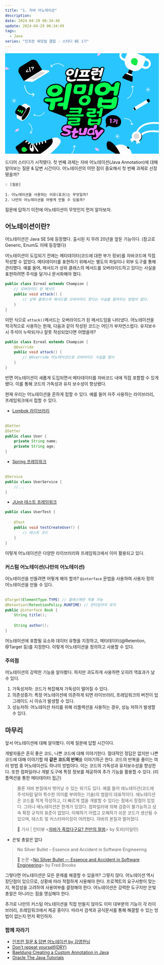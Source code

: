 ```yaml
---
title: "1. 자바 어노테이션"
description:
date: 2024-04-29 06:34:49
update: 2024-04-29 06:34:49
tags:
  - Java
series: "인프런 워밍업 클럽 - 스터디 BE 1기"
---
```


![인프런 워밍업 클럽 - 스터디 1기](../images/inflearn-warmup-club-study.png)

드디어 스터디가 시작됐다. 첫 번째 과제는 자바 어노테이션(Java Annotation)에 대해 알아보는 질문 & 답변 시간이다. 어노테이션의 어떤 점이 중요해서 첫 번째 과제로 선정됐을까?

```text 
💡 [질문] 

1. 어노테이션을 사용하는 이유(효과)는 무엇일까? 
2. 나만의 어노테이션을 어떻게 만들 수 있을까? 

``` 

질문에 답하기 이전에 어노테이션이 무엇인지 먼저 알아보자.

## 어노테이션이란?

어노테이션은 Java SE 5에 등장했다. 출시된 지 무려 20년을 앞둔 기능이다. (참고로 Generic, Enum도 이때 등장했다)

어노테이션이 도입되기 전에는 메타데이터(코드에 대한 부가 정보)를 자바코드에 직접 작성할 수 없었다. 메타데이터를 표현하기 위해서는 별도의 파일이나 외부 도구를 통해 관리했다. 예를 들어,
메서드가 상위 클래스의 메서드를 오버라이드하고 있다는 사실을 표현하려면 주석을 달거나 문서화해야 했다.

```java 
public class Ezreal extends Champion {
    // 오버라이드 된 메서드 
    public void attack() {
        // 상위 클래스의 메서드를 오버라이드 한다는 사실을 알려주는 방법이 없다. 
    }
} 
``` 

이런 식으로 `attack()`메서드는 오버라이드가 된 메서드임을 나타냈다. 어노테이션을 적극적으로 사용하는 현재, 다음과 같이 작성된 코드는 어딘가 부자연스럽다. 유지보수 시 주석이 누락되거나 잘못 작성되었다면
어땠을까?

```java 
public class Ezreal extends Champion {
    @Override
    public void attack() {
        // @Override 어노테이션으로 오버라이드 사실을 명시 
    }
} 
``` 

반면 어노테이션이 새롭게 도입되면서 메타데이터를 자바코드 내에 직접 포함할 수 있게 됐다. 이를 통해 코드의 가독성과 유지 보수성이 향상됐다.

현재 우리는 어노테이션을 흔하게 접할 수 있다. 예를 들어 자주 사용하는 라이브러리, 프레임워크에서 접할 수 있다.

- [Lombok 라이브러리](https://projectlombok.org/)

```java 

@Getter
@Setter
public class User {
    private String name;
    private String age;
} 
``` 

- [Spring 프레임워크](https://docs.spring.io/spring-framework/reference/index.html)

```java 

@Service
public class UserService {
    //... 
} 
``` 

- [JUnit 테스트 프레임워크](https://junit.org/junit5/)

```java 
public class UserTest {

    @Test
    public void testCreateUser() {
        // 테스트 코드 
    }
} 
``` 

이렇게 어노테이션은 다양한 라이브러리와 프레임워크에서 이미 활용되고 있다.

### 커스텀 어노테이션(나만의 어노테이션)

어노테이션을 만들려면 어떻게 해야 할까? `@interface` 문법을 사용하여 사용자 정의 어노테이션을 만들 수 있다.

```java 

@Target(ElementType.TYPE) // 클래스에만 적용 가능 
@Retention(RetentionPolicy.RUNTIME) // 런타임까지 유지 
public @interface Book {
    String title();

    String author();
} 
``` 

어노테이션에 포함될 요소와 데이터 유형을 지정하고, 메타데이터(@Retention, @Target 등)를 지정한다. 이렇게 어노테이션을 정의하고 사용할 수 있다.

### 주의점

어노테이션의 강력한 기능을 알아봤다. 하지만 과도하게 사용하면 오히려 역효과가 날 수 있다.

1. 가독성저하: 코드가 복잡해져 가독성이 떨어질 수 있다.
2. 의존성증가: 특정 어노테이션에 의존하게 되면 라이브러리, 프레임워크의 버전이 업그레이드 시 이슈가 발생할 수 있다.
3. 성능저하: 어노테이션 처리를 위해 리플렉션을 사용하는 경우, 성능 저하가 발생할 수 있다.

## 마무리

앞서 어노테이션에 대해 알아봤다. 이제 질문에 답할 시간이다.

개발자들은 흔히 좋은 코드, 나쁜 코드에 대해 이야기한다. 절대적인 정답은 없지만 나쁜 코드에 대해 이야기할 때 **같은 코드의 반복**을 이야기하곤 한다.
코드의 반복을 줄이는 여러 방법 중 어노테이션도 하나의 방법이다. 이는 코드의 가독성과 유지보수성을 향상한다. 또한 컴파일러나 개발 도구에 특정 정보를 제공하여 추가 기능을 활용할 수 있다. (리플렉션을 통한
메타데이터 접근)

> 물론 자바 본질에서 벗어날 수 있는 위기도 있다. 예를 들어 애노테이션(코드에 주석처럼 달아 특수한 의미를 부여하는 기술)의 범람이 대표적이다. 애노테이션은 코드를 적게 작성하고, 더 빠르게 앱을 개발할 수
> 있다는 점에서 장점이 있었다.
> 그러나 애노테이션은 한계가 있었다. 컴파일러에 의해 검증이 불가능하고 상속 확장 규칙의 표준이 없었다. 이해하기 어렵고 오해하기 쉬운 코드가 생산될 수 있으며, 테스트 및 커스터마이징이 어려웠다. 자바의 본질과
> 멀어졌다.
>
> 📝 기사 | 인터뷰 <[자바가 죽었다구요? 천만의 말씀](https://byline.network/2017/08/31-3/)> by 토비(이일민)

- 은빛 총알은 없다

> No Silver Bullet – Essence and Accident in Software Engineering
>
> 📝
> 논문 <[No Silver Bullet — Essence and Accident in Software Engineering](https://ko.wikipedia.org/wiki/%EC%9D%80%EB%B9%9B_%EC%B4%9D%EC%95%8C%EC%9D%80_%EC%97%86%EB%8B%A4)>
> by Fred Brooks

그렇다면 어노테이션은 모든 문제를 해결할 수 있을까? 그렇지 않다. 어노테이션 역시 장단점이 있으므로, 상황에 따라 적절하게 사용해야 한다. 프로젝트의 요구사항이 맞는지, 복잡성을 고려하여 사용여부를 결정해야 한다.
어노테이션은 강력한 도구지만 은빛 총알은 아니라는 점을 명심해야 한다.

추가로 나만의 커스텀 어노테이션을 직접 만들지 않아도 이미 대부분의 기능이 각 라이브러리, 프레임워크에서 제공 중이다. 따라서 검색과 공식문서를 통해 해결할 수 있는 방법이 없는지 먼저 확인하자.

### 함께 자라기

- [인프런 질문 & 답변 어노테이션 by 김영한님](https://www.inflearn.com/questions/91272/comment/78583)
- [Don't repeat yourself(DRY)](https://en.wikipedia.org/wiki/Don%27t_repeat_yourself)
- [Baeldung Creating a Custom Annotation in Java](https://www.baeldung.com/java-custom-annotation)
- [Oracle The Java Tutorials](https://docs.oracle.com/javase/tutorial/java/annotations/)
